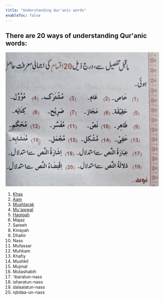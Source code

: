 ```yaml
---
title: "Understanding Qur'anic words"
enableToc: false
---
```

## There are 20 ways of understanding Qur'anic words:
![20 words to memorise](Usul%20Fiqh/Quranic%20words/20%20words%20to%20memorise.png)
1. [Khas](Usul%20Fiqh/Quranic%20words/Khas.md)
2. [Aam](Usul%20Fiqh/Quranic%20words/Aam.md)
3. [Mushtarak](Usul%20Fiqh/Quranic%20words/Mushtarak.md)
4. [Mu'awwal](Usul%20Fiqh/Quranic%20words/Mu'awwal.md)
5. [Haqiqah](Usul%20Fiqh/Quranic%20words/Haqiqah.md)
6. Majaz
7. Sareeh
8. Kinayah
9. Dhahir
10. Nass
11. Mufassar
12. Muhkam
13. Khafiy
14. Mushkil
15. Mujmal
16. Mutashabih
17. 'ibaratun-nass
18. isharatun-nass
19. dalaalatun-nass
20. iqtidaa-un-nass